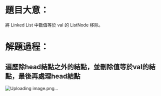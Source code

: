 # 題目大意：
將 Linked List 中數值等於 val 的 ListNode 移除。

# 解題過程：
遍歷除head結點之外的結點，並刪除值等於val的結點，最後再處理head結點
--------------------------
![Uploading image.png…]()
